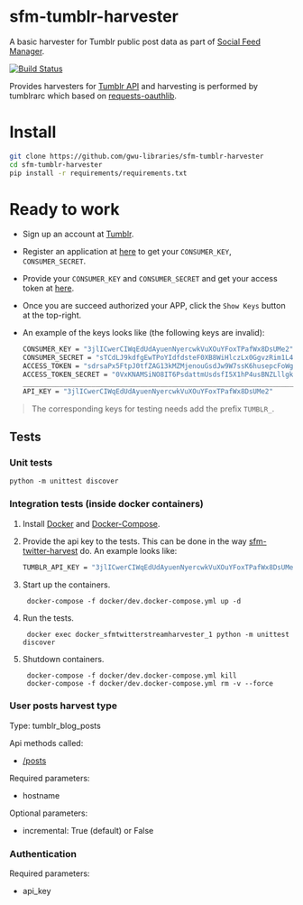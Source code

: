 # sfm-tumblr-harvester
A basic harvester for Tumblr public post data as part of [Social Feed Manager](https://gwu-libraries.github.io/sfm-ui). 

[![Build Status](https://travis-ci.org/gwu-libraries/sfm-tumblr-harvester.svg?branch=master)](https://travis-ci.org/gwu-libraries/sfm-tumblr-harvester)

Provides harvesters for [Tumblr API](https://www.tumblr.com/docs/en/api/v2) and harvesting is performed by tumblrarc which based on [requests-oauthlib](https://github.com/requests/requests-oauthlib).

# Install
```bash
git clone https://github.com/gwu-libraries/sfm-tumblr-harvester
cd sfm-tumblr-harvester
pip install -r requirements/requirements.txt
```

# Ready to work
* Sign up an account at [Tumblr](https://www.tumblr.com).
* Register an application at [here](https://www.tumblr.com/oauth/apps) to get your `CONSUMER_KEY`, `CONSUMER_SECRET`. 
* Provide your `CONSUMER_KEY` and `CONSUMER_SECRET` and get your access token at [here]( https://api.tumblr.com/console).
* Once you are succeed authorized your APP, click the `Show Keys` button at the top-right.
* An example of the keys looks like (the following keys are invalid):

    ```bash
    CONSUMER_KEY = "3jlICwerCIWqEdUdAyuenNyercwkVuXOuYFoxTPafWx8DsUMe2"
    CONSUMER_SECRET = "sTCdLJ9kdfgEwTPoYIdfdsteF0XB8WiHlczLx0GgvzRim1L47n"
    ACCESS_TOKEN = "sdrsaPx5FtpJ0tfZAG13kMZMjenouGsdJw9W7ssK6husepcFoWg"
    ACCESS_TOKEN_SECRET = "0VxKNAMSiNO8IT6PsdattmUsdsfI5X1hP4usBNZLllgkhwsdQiY"
    ________________________________________________________________________
    API_KEY = "3jlICwerCIWqEdUdAyuenNyercwkVuXOuYFoxTPafWx8DsUMe2"
    ```

> The corresponding keys for testing needs add the prefix `TUMBLR_`.

## Tests

### Unit tests
    python -m unittest discover

### Integration tests (inside docker containers)
1. Install [Docker](https://docs.docker.com/installation/) and [Docker-Compose](https://docs.docker.com/compose/install/).
2. Provide the api key to the tests. This can be done in the way [sfm-twitter-harvest](https://github.com/gwu-libraries/sfm-twitter-harvester#integration-tests-inside-docker-containers) do.  An example looks like:

    ```bash
    TUMBLR_API_KEY = "3jlICwerCIWqEdUdAyuenNyercwkVuXOuYFoxTPafWx8DsUMe2"
    ```

3. Start up the containers.

        docker-compose -f docker/dev.docker-compose.yml up -d

4. Run the tests.

        docker exec docker_sfmtwitterstreamharvester_1 python -m unittest discover

5. Shutdown containers.

        docker-compose -f docker/dev.docker-compose.yml kill
        docker-compose -f docker/dev.docker-compose.yml rm -v --force
        
  
### User posts harvest type

Type: tumblr_blog_posts

Api methods called:

  * [/posts](https://www.tumblr.com/docs/en/api/v2#posts)

Required parameters:

  * hostname

Optional parameters:

  * incremental: True (default) or False
 

### Authentication

Required parameters:

  * api_key

